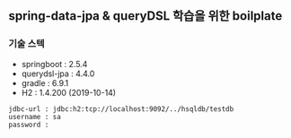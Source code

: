 ## spring-data-jpa & queryDSL 학습을 위한 boilplate 
### 기술 스텍
  - springboot : 2.5.4
  - querydsl-jpa : 4.4.0
  - gradle : 6.9.1
  - H2 : 1.4.200 (2019-10-14)

```
jdbc-url : jdbc:h2:tcp://localhost:9092/../hsqldb/testdb
username : sa
password :
```
